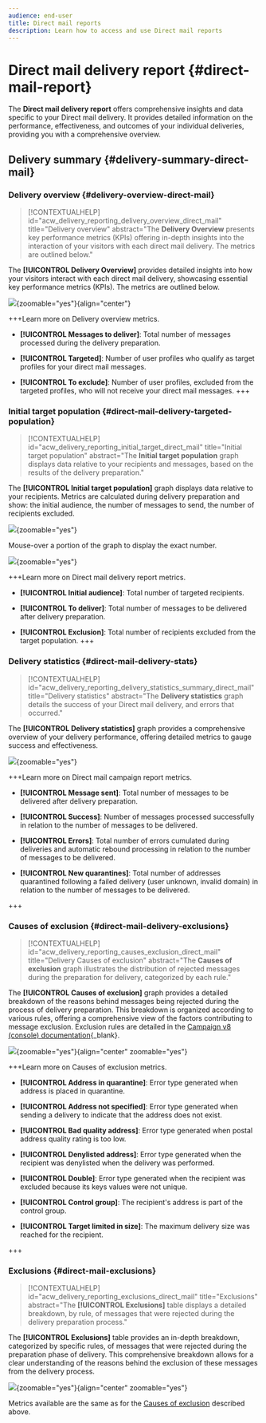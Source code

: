 ```yaml
---
audience: end-user
title: Direct mail reports
description: Learn how to access and use Direct mail reports
---
```

# Direct mail delivery report {#direct-mail-report}

The **Direct mail delivery report** offers comprehensive insights and data specific to your Direct mail delivery. It provides detailed information on the performance, effectiveness, and outcomes of your individual deliveries, providing you with a comprehensive overview.

## Delivery summary {#delivery-summary-direct-mail}

### Delivery overview {#delivery-overview-direct-mail}

>[!CONTEXTUALHELP]
>id="acw_delivery_reporting_delivery_overview_direct_mail"
>title="Delivery overview"
>abstract="The **Delivery Overview** presents key performance metrics (KPIs) offering in-depth insights into the interaction of your visitors with each direct mail delivery. The metrics are outlined below."

The **[!UICONTROL Delivery Overview]** provides detailed insights into how your visitors interact with each direct mail delivery, showcasing essential key performance metrics (KPIs).  The metrics are outlined below.

![](assets/direct-overview.png){zoomable="yes"}{align="center"}

+++Learn more on Delivery overview metrics.

* **[!UICONTROL Messages to deliver]**: Total number of messages processed during the delivery preparation.

* **[!UICONTROL Targeted]**: Number of user profiles who qualify as target profiles for your direct mail messages.

* **[!UICONTROL To exclude]**: Number of user profiles, excluded from the targeted profiles, who will not receive your direct mail messages.
+++

### Initial target population {#direct-mail-delivery-targeted-population}

>[!CONTEXTUALHELP]
>id="acw_delivery_reporting_initial_target_direct_mail"
>title="Initial target population"
>abstract="The **Initial target population** graph displays data relative to your recipients and messages, based on the results of the delivery preparation."

The **[!UICONTROL Initial target population]** graph displays data relative to your recipients. Metrics are calculated during delivery preparation and show: the initial audience, the number of messages to send, the number of recipients excluded.

![](assets/direct-mail-delivery-targeted-population.png){zoomable="yes"}

Mouse-over a portion of the graph to display the exact number.

![](assets/direct-mail-delivery-targeted-population_2.png){zoomable="yes"}

+++Learn more on Direct mail delivery report metrics.

* **[!UICONTROL Initial audience]**: Total number of targeted recipients.

* **[!UICONTROL To deliver]**: Total number of messages to be delivered after delivery preparation.

* **[!UICONTROL Exclusion]**: Total number of recipients excluded from the target population.
+++

### Delivery statistics {#direct-mail-delivery-stats}

>[!CONTEXTUALHELP]
>id="acw_delivery_reporting_delivery_statistics_summary_direct_mail"
>title="Delivery statistics"
>abstract="The **Delivery statistics** graph details the success of your Direct mail delivery, and errors that occurred."

The **[!UICONTROL Delivery statistics]** graph provides a comprehensive overview of your delivery performance, offering detailed metrics to gauge success and effectiveness.

![](assets/direct-mail-delivery-stats.png){zoomable="yes"}

+++Learn more on Direct mail campaign report metrics.

* **[!UICONTROL Message sent]**: Total number of messages to be delivered after delivery preparation.

* **[!UICONTROL Success]**: Number of messages processed successfully in relation to the number of messages to be delivered.

* **[!UICONTROL Errors]**: Total number of errors cumulated during deliveries and automatic rebound processing in relation to the number of messages to be delivered.

* **[!UICONTROL New quarantines]**: Total number of addresses quarantined following a failed delivery (user unknown, invalid domain) in relation to the number of messages to be delivered.

+++

### Causes of exclusion {#direct-mail-delivery-exclusions}

>[!CONTEXTUALHELP]
>id="acw_delivery_reporting_causes_exclusion_direct_mail"
>title="Delivery Causes of exclusion"
>abstract="The **Causes of exclusion** graph illustrates the distribution of rejected messages during the preparation for delivery, categorized by each rule."

The **[!UICONTROL Causes of exclusion]** graph  provides a detailed breakdown of the reasons behind messages being rejected during the process of delivery preparation. This breakdown is organized according to various rules, offering a comprehensive view of the factors contributing to message exclusion. Exclusion rules are detailed in the [Campaign v8 (console) documentation](https://experienceleague.adobe.com/docs/campaign/campaign-v8/send/failures/delivery-failures.html#email-error-types){_blank}.

![](assets/direct-mail-delivery-exclusions.png){zoomable="yes"}{align="center" zoomable="yes"}

+++Learn more on Causes of exclusion metrics.

* **[!UICONTROL Address in quarantine]**: Error type generated when address is placed in quarantine.

* **[!UICONTROL Address not specified]**: Error type generated when sending a delivery to indicate that the address does not exist.

* **[!UICONTROL Bad quality address]**: Error type generated when postal address quality rating is too low.

* **[!UICONTROL Denylisted address]**: Error type generated when the recipient was denylisted when the delivery was performed.

* **[!UICONTROL Double]**: Error type generated when the recipient was excluded because its keys values were not unique.

* **[!UICONTROL Control group]**: The recipient's address is part of the control group.

* **[!UICONTROL Target limited in size]**: The maximum delivery size was reached for the recipient.

+++

### Exclusions {#direct-mail-exclusions}

>[!CONTEXTUALHELP]
>id="acw_delivery_reporting_exclusions_direct_mail"
>title="Exclusions"
>abstract="The **[!UICONTROL Exclusions]** table displays a detailed breakdown, by rule, of messages that were rejected during the delivery preparation process."

The **[!UICONTROL Exclusions]** table provides an in-depth breakdown, categorized by specific rules, of messages that were rejected during the preparation phase of delivery. This comprehensive breakdown allows for a clear understanding of the reasons behind the exclusion of these messages from the delivery process.

![](assets/direct-mail-exclusions.png){zoomable="yes"}{align="center" zoomable="yes"}

Metrics available are the same as for the [Causes of exclusion](#direct-mail-delivery-exclusions) described above.
